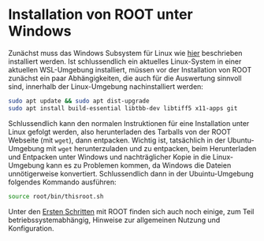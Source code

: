 # Installation von ROOT unter Windows

Zunächst muss das Windows Subsystem für Linux wie [hier](./ZZ_Windows_Subsystem_for_Linux.md) beschrieben installiert werden.
Ist schlussendlich ein aktuelles Linux-System in einer aktuellen WSL-Umgebung installiert, müssen vor der Installation von ROOT zunächst ein paar Abhängigkeiten, die auch für die Auswertung sinnvoll sind, innerhalb der Linux-Umgebung nachinstalliert werden:
```bash
sudo apt update && sudo apt dist-upgrade
sudo apt install build-essential libtbb-dev libtiff5 x11-apps git
```
Schlussendlich kann den normalen Instruktionen für eine Installation unter Linux gefolgt werden, also herunterladen des Tarballs von der ROOT Webseite (mit `wget`), dann entpacken. Wichtig ist, tatsächlich in der Ubuntu-Umgebung mit `wget` herunterzuladen und zu entpacken, beim Herunterladen und Entpacken unter Windows und nachträglicher Kopie in die Linux-Umgebung kann es zu Problemen kommen, da Windows die Dateien unnötigerweise konvertiert. Schlussendlich dann in der Ubuintu-Umgebung folgendes Kommando ausführen:
```bash
source root/bin/thisroot.sh
```

Unter den [Ersten Schritten](./04_04_02_ROOT_Erste_Schritte.md) mit ROOT finden sich auch noch einige, zum Teil betriebssystemabhängig, Hinweise zur allgemeinen Nutzung und Konfiguration.
